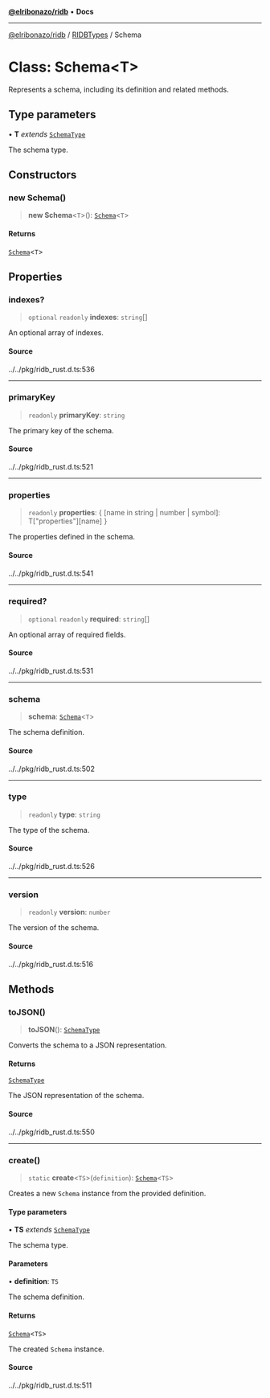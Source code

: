 [**@elribonazo/ridb**](../../../README.md) • **Docs**

***

[@elribonazo/ridb](../../../README.md) / [RIDBTypes](../README.md) / Schema

# Class: Schema\<T\>

Represents a schema, including its definition and related methods.

## Type parameters

• **T** *extends* [`SchemaType`](../type-aliases/SchemaType.md)

The schema type.

## Constructors

### new Schema()

> **new Schema**\<`T`\>(): [`Schema`](Schema.md)\<`T`\>

#### Returns

[`Schema`](Schema.md)\<`T`\>

## Properties

### indexes?

> `optional` `readonly` **indexes**: `string`[]

An optional array of indexes.

#### Source

../../pkg/ridb\_rust.d.ts:536

***

### primaryKey

> `readonly` **primaryKey**: `string`

The primary key of the schema.

#### Source

../../pkg/ridb\_rust.d.ts:521

***

### properties

> `readonly` **properties**: \{ \[name in string \| number \| symbol\]: T\["properties"\]\[name\] \}

The properties defined in the schema.

#### Source

../../pkg/ridb\_rust.d.ts:541

***

### required?

> `optional` `readonly` **required**: `string`[]

An optional array of required fields.

#### Source

../../pkg/ridb\_rust.d.ts:531

***

### schema

> **schema**: [`Schema`](Schema.md)\<`T`\>

The schema definition.

#### Source

../../pkg/ridb\_rust.d.ts:502

***

### type

> `readonly` **type**: `string`

The type of the schema.

#### Source

../../pkg/ridb\_rust.d.ts:526

***

### version

> `readonly` **version**: `number`

The version of the schema.

#### Source

../../pkg/ridb\_rust.d.ts:516

## Methods

### toJSON()

> **toJSON**(): [`SchemaType`](../type-aliases/SchemaType.md)

Converts the schema to a JSON representation.

#### Returns

[`SchemaType`](../type-aliases/SchemaType.md)

The JSON representation of the schema.

#### Source

../../pkg/ridb\_rust.d.ts:550

***

### create()

> `static` **create**\<`TS`\>(`definition`): [`Schema`](Schema.md)\<`TS`\>

Creates a new `Schema` instance from the provided definition.

#### Type parameters

• **TS** *extends* [`SchemaType`](../type-aliases/SchemaType.md)

The schema type.

#### Parameters

• **definition**: `TS`

The schema definition.

#### Returns

[`Schema`](Schema.md)\<`TS`\>

The created `Schema` instance.

#### Source

../../pkg/ridb\_rust.d.ts:511
